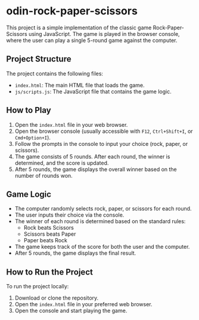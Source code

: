 # odin-rock-paper-scissors

This project is a simple implementation of the classic game Rock-Paper-Scissors using JavaScript. The game is played in the browser console, where the user can play a single 5-round game against the computer.

## Project Structure

The project contains the following files:

- `index.html`: The main HTML file that loads the game.
- `js/scripts.js`: The JavaScript file that contains the game logic.

## How to Play

1. Open the `index.html` file in your web browser.
2. Open the browser console (usually accessible with `F12`, `Ctrl+Shift+I`, or `Cmd+Option+I`).
3. Follow the prompts in the console to input your choice (rock, paper, or scissors).
4. The game consists of 5 rounds. After each round, the winner is determined, and the score is updated.
5. After 5 rounds, the game displays the overall winner based on the number of rounds won.

## Game Logic

- The computer randomly selects rock, paper, or scissors for each round.
- The user inputs their choice via the console.
- The winner of each round is determined based on the standard rules:
  - Rock beats Scissors
  - Scissors beats Paper
  - Paper beats Rock
- The game keeps track of the score for both the user and the computer.
- After 5 rounds, the game displays the final result.

## How to Run the Project

To run the project locally:

1. Download or clone the repository.
2. Open the `index.html` file in your preferred web browser.
3. Open the console and start playing the game.
